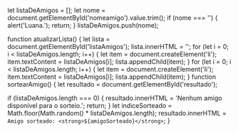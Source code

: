 let listaDeAmigos = [];
let nome = document.getElementById('nomeamigo').value.trim();
if (nome === '') {
    alert('Luana.');
    return;
  }
  listaDeAmigos.push(nome);

function atualizarLista() {
let lista = document.getElementById('listaAmigos');
lista.innerHTML = '';
 for (let i = 0; i < listaDeAmigos.length; i++) {
    let item = document.createElement('li');
    item.textContent = listaDeAmigos[i];
    lista.appendChild(item);
  } 
  for (let i = 0; i < listaDeAmigos.length; i++) {
    let item = document.createElement('li');
    item.textContent = listaDeAmigos[i];
    lista.appendChild(item);
  }
  function sortearAmigo() {
  let resultado = document.getElementById('resultado');
  
  if (listaDeAmigos.length === 0) {
    resultado.innerHTML = 'Nenhum amigo disponível para o sorteio.';
    return;
    }
    let indiceSorteado = Math.floor(Math.random() * listaDeAmigos.length);
    resultado.innerHTML = `Amigo sorteado: <strong>${amigoSorteado}</strong>`;
}

